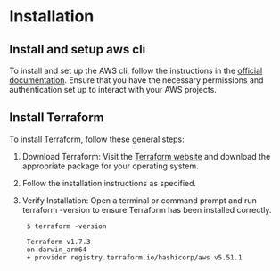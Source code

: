 # Installation

## Install and setup aws cli

To install and set up the AWS cli, follow the instructions in the [official documentation](https://aws.amazon.com/cli/). Ensure that you have the necessary permissions and authentication set up to interact with your AWS projects.

## Install Terraform

To install Terraform, follow these general steps:

1. Download Terraform: Visit the [Terraform website](https://developer.hashicorp.com/terraform/install) and download the appropriate package for your operating system.
2. Follow the installation instructions as specified.
3. Verify Installation: Open a terminal or command prompt and run terraform -version to ensure Terraform has been installed correctly.

        $ terraform -version

        Terraform v1.7.3
        on darwin_arm64
        + provider registry.terraform.io/hashicorp/aws v5.51.1
